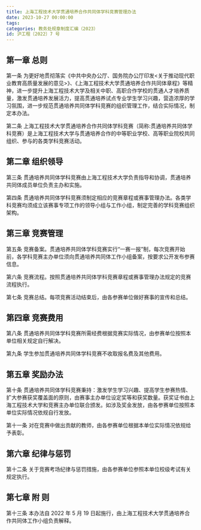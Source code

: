 ```yaml
---
title: 上海工程技术大学贯通培养合作共同体学科竞赛管理办法
date: 2023-10-27 00:00:00
tags: 
categories: 教务处规章制度汇编（2023）
id: 沪工程〔2022〕7 号
---
```


## 第一章 总则

第一条 为更好地贯彻落实《中共中央办公厅、国务院办公厅印发<关于推动现代职业教育高质量发展的意见>》、《上海工程技术大学贯通培养合作共同体章程》等精神，进一步提升上海工程技术大学及相关中职、高职合作学校的贯通人才培养质量，激发贯通培养发展活力，提高贯通培养试点专业学生学习兴趣，营造浓厚的学习氛围，进一步规范贯通培养共同体学科竞赛的组织管理工作，结合实际情况，制定本办法。

第二条 上海工程技术大学贯通培养合作共同体学科竞赛（简称:贯通培养共同体学科竞赛）是上海工程技术大学与贯通培养合作的中等职业学校、高等职业院校共同组织、参与的各类学科竞赛活动。

## 第二章 组织领导

第三条 贯通培养共同体学科竞赛由上海工程技术大学负责指导和协调，贯通培养共同体成员单位负责主办和实施。

第四条 贯通培养共同体学科竞赛须制定相应的竞赛章程或赛事管理办法。各类学科竞赛均须成立该赛事专项工作的领导小组与工作小组，制定完善的学科竞赛组织架构。

## 第三章 竞赛管理

第五条 竞赛备案。贯通培养共同体学科竞赛实行“一赛一报”制，每次竞赛开始前，各学科竞赛主办单位须向贯通培养共同体工作小组备案，按要求公开发布参赛信息。

第六条 竞赛流程。按照贯通培养共同体学科竞赛章程或赛事管理办法规定的竞赛流程执行。

第七条 竞赛总结。每项竞赛活动结束后，由各参赛单位做好赛事的宣传和总结。

## 第四章 竞赛费用

第八条 贯通培养共同体学科竞赛所需经费根据竞赛实际情况，由参赛单位按照本单位相关规定自行解决。

第九条 学生参加贯通培养共同体学科竞赛不收取报名费及其他费用。

## 第五章 奖励办法

第十条 贯通培养共同体学科竞赛秉持：激发学生学习兴趣、提高学生参赛热情、扩大参赛获奖覆盖面的原则，由赛事主办单位设定奖等和获奖数量。获奖证书由上海工程技术大学和竞赛主办单位联合颁发。如涉及奖金发放，由各参赛单位按照本单位实际情况依规自行发放。

第十一条 对在竞赛中做出贡献的教师，由各参赛单位根据本单位实际情况依规给予表彰。

## 第六章 纪律与惩罚

第十二条 关于竞赛考场纪律与惩罚措施，由各参赛单位参照本单位校级考试有关规定执行。

## 第七章 附 则

第十三条 本办法自 2022 年 5 月 19 日起施行，由上海工程技术大学贯通培养合作共同体工作小组负责解释。
